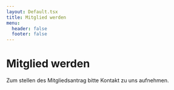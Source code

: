 ```yaml
---
layout: Default.tsx
title: Mitglied werden
menu:
  header: false
  footer: false
---
```

# Mitglied werden

Zum stellen des Mitgliedsantrag bitte Kontakt zu uns aufnehmen.